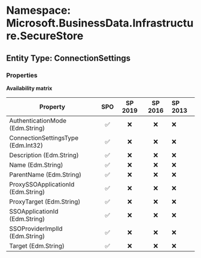 # Namespace: Microsoft.BusinessData.Infrastructure.SecureStore

## Entity Type: ConnectionSettings

### Properties

**Availability matrix**

Property | SPO | SP 2019 | SP 2016 | SP 2013
----------|:---:|:-------:|:-------:|:-------
AuthenticationMode (Edm.String) | ✅ | ❌ | ❌ | ❌
ConnectionSettingsType (Edm.Int32) | ✅ | ❌ | ❌ | ❌
Description (Edm.String) | ✅ | ❌ | ❌ | ❌
Name (Edm.String) | ✅ | ❌ | ❌ | ❌
ParentName (Edm.String) | ✅ | ❌ | ❌ | ❌
ProxySSOApplicationId (Edm.String) | ✅ | ❌ | ❌ | ❌
ProxyTarget (Edm.String) | ✅ | ❌ | ❌ | ❌
SSOApplicationId (Edm.String) | ✅ | ❌ | ❌ | ❌
SSOProviderImplId (Edm.String) | ✅ | ❌ | ❌ | ❌
Target (Edm.String) | ✅ | ❌ | ❌ | ❌